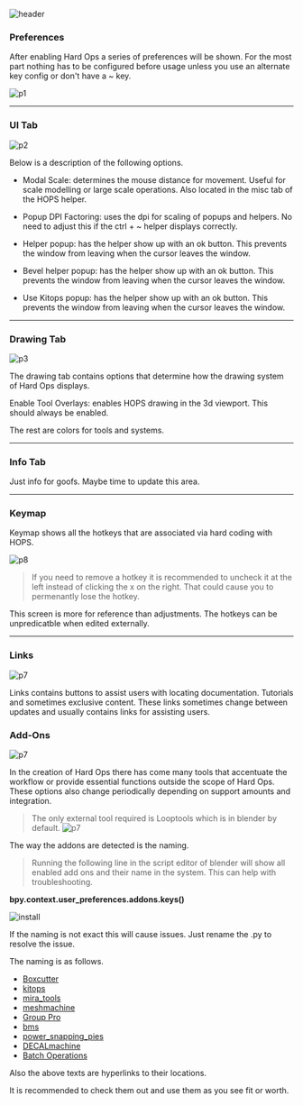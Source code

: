 ![header](img/banner.gif)

### Preferences

After enabling Hard Ops a series of preferences will be shown. For the most part nothing has to be configured before usage unless you use an alternate key config or don't have a ~ key.

![p1](img/prefs/pref1.gif)

---

### UI Tab

![p2](img/prefs/p2.png)

Below is a description of the following options.

- Modal Scale: determines the mouse distance for movement. Useful for scale modelling or large scale operations. Also located in the misc tab of the HOPS helper.

- Popup DPI Factoring: uses the dpi for scaling of popups and helpers. No need to adjust this if the ctrl + ~ helper displays correctly.

- Helper popup: has the helper show up with an ok button. This prevents the window from leaving when the cursor leaves the window.

- Bevel helper popup: has the helper show up with an ok button. This prevents the window from leaving when the cursor leaves the window.

- Use Kitops popup: has the helper show up with an ok button. This prevents the window from leaving when the cursor leaves the window.

---

### Drawing Tab
![p3](img/prefs/p3.png)

The drawing tab contains options that determine how the drawing system of Hard Ops displays.

Enable Tool Overlays: enables HOPS drawing in the 3d viewport. This should always be enabled.

The rest are colors for tools and systems.

---

### Info Tab

Just info for goofs. Maybe time to update this area.

---

### Keymap

Keymap shows all the hotkeys that are associated via hard coding with HOPS.

![p8](img/prefs/p8.png)

> If you need to remove a hotkey it is recommended to uncheck it at the left instead of clicking the x on the right. That could cause you to permenantly lose the hotkey.

This screen is more for reference than adjustments. The hotkeys can be unpredicatble when edited externally.

---

### Links

![p7](img/prefs/p9.png)

Links contains buttons to assist users with locating documentation. Tutorials and sometimes exclusive content. These links sometimes change between updates and usually contains links for assisting users.

### Add-Ons

![p7](img/prefs/p10.png)

In the creation of Hard Ops there has come many tools that accentuate the workflow or provide essential functions outside the scope of Hard Ops. These options also change periodically depending on support amounts and integration.

>The only external tool required is Looptools which is in blender by default.
   ![p7](img/prefs/p11.gif)

The way the addons are detected is the naming.      

>Running the following line in the script editor of blender will show all enabled add ons and their name in the system. This can help with troubleshooting.    

 **bpy.context.user_preferences.addons.keys()**        

![install](img/install/ins3.gif)        

If the naming is not exact this will cause issues. Just rename the .py to resolve the issue.        

The naming is as follows.       

- [Boxcutter](https://gumroad.com/l/BoxCutter/)     
- [kitops](https://gumroad.com/l/kitops)     
- [mira_tools](http://blenderartists.org/forum/showthread.php?366107-MiraTools)     
- [meshmachine](https://www.blendermarket.com/products/MESHmachine)
- [Group Pro](https://gumroad.com/l/GroupPro/)
- [bms](https://gumroad.com/l/bezier_mesh_shaper)
- [power_snapping_pies](https://github.com/mx1001/power_snapping_pies)
- [DECALmachine](https://gumroad.com/l/DECALmachine/)       
- [Batch Operations](https://gumroad.com/l/batchops)      

Also the above texts are hyperlinks to their locations.

It is recommended to check them out and use them as you see fit or worth.
